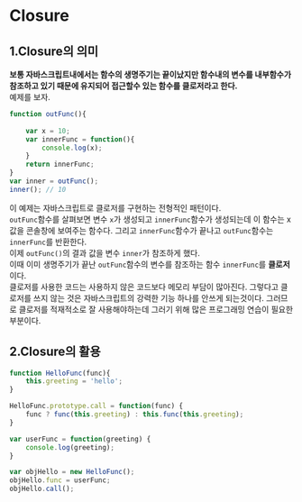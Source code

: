 # Closure 

## 1.Closure의 의미  
**보통 자바스크립트내에서는 함수의 생명주기는 끝이났지만 함수내의 변수를 내부함수가 참조하고 있기 때문에 유지되어 접근할수 있는 함수를 클로저라고 한다.**   
예제를 보자.  
```javascript
function outFunc(){
	
	var x = 10;
	var innerFunc = function(){
		console.log(x);
	}
	return innerFunc;
}
var inner = outFunc();
inner(); // 10
```
이 예제는 자바스크립트로 클로저를 구현하는 전형적인 패턴이다.  
`outFunc`함수를 살펴보면 변수 `x`가 생성되고 `innerFunc`함수가 생성되는데 이 함수는 x값을 콘솔창에 보여주는 함수다. 그리고 `innerFunc`함수가 끝나고 `outFunc`함수는 `innerFunc`를 반환한다.  
이제 `outFunc()`의 결과 값을 변수 `inner`가 참조하게 했다.  
이때 이미 생명주기가 끝난 `outFunc`함수의 변수를 참조하는 함수 `innerFunc`를 **클로저**이다.  
클로저를 사용한 코드는 사용하지 않은 코드보다 메모리 부담이 많아진다. 그렇다고 클로저를 쓰지 않는 것은 자바스크립트의 강력한 기능 하나를 안쓰게 되는것이다. 그러므로 클로저를 적재적소로 잘 사용해야하는데 그러기 위해 많은 프로그래밍 연습이 필요한 부분이다.

## 2.Closure의 활용

```javascript
function HelloFunc(func){
	this.greeting = 'hello';
}

HelloFunc.prototype.call = function(func) {
	func ? func(this.greeting) : this.func(this.greeting);
}  

var userFunc = function(greeting) {
	console.log(greeting);
}

var objHello = new HelloFunc();
objHello.func = userFunc;
objHello.call();
```


